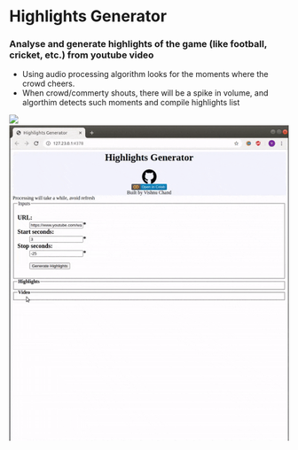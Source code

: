 # Highlights Generator

### Analyse and generate highlights of the game (like football, cricket, etc.) from youtube video
* Using audio processing algorithm looks for the moments where the crowd cheers.
* When crowd/commerty shouts, there will be a spike in volume, and algorthim detects such moments and compile highlights list

<a target="_blank" href="https://colab.research.google.com/github/vishnu-chand/highlightsGenerator/blob/master/highlightsGenerator.ipynb">
                <img src="https://colab.research.google.com/assets/colab-badge.svg"/></a>
                <img src="ezgif.com-optimize.gif"/></a>
                
